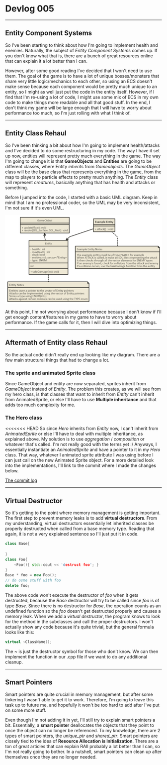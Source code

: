 # Devlog 005

***

## Entity Component Systems

So I've been starting to think about how I'm going to implement health and enemies. Naturally, the subject of *Entity Component Systems* comes up. If you don't know what that is, there are a bunch of great resources online that can explain it a lot better than I can.

However, after some good reading I've decided that I won't need to use them. The goal of the game is to have a lot of unique bosses/monsters that share very little logic/mechanics to each other, so using an ECS doesn't make sense because each component would be pretty much unique to an entity, so I might as well just put the code in the entity itself. However, if I find that I'm re-using a lot of code, I might use some mix of ECS in my own code to make things more readable and all that good stuff. In the end, I don't think my game will be large enough that I will have to worry about performance too much, so I'm just rolling with what I think of.

***

## Entity Class Rehaul

So I've been thinking a bit about how I'm going to implement health/attacks and I've decided to do some restructuring in my code. The way I have it set up now, entities will represent pretty much everything in the game. The way I'm going to change it is that **GameObjects** and **Entities** are going to be different classes, where Entity *inherits* from *Gameobjects*. The *GameObject* class will be the base class that represents everything in the game, from the map to players to particle effects to pretty much anything. The *Entity* class will represent *creatures*, basically anything that has health and attacks or something.

Before I jumped into the code, I started with a basic UML diagram. Keep in mind that I am no professional coder, so the UML may be very inconsistent, I'm not sure if it's even UML.

![UML Diagram of Entity class](../UML/Entity.png)

At this point, I'm not worrying about performance because I don't know if I'll get enough content/features in my game to have to worry about performance. If the game calls for it, then I will dive into optimizing things.

***

## Aftermath of Entity class Rehaul

So the actual code didn't really end up looking like my diagram. There are a few main structural things that had to change a lot.

### The sprite and animated Sprite class

Since GameObject and entity are now separated, sprites inherit from *GameObject* instead of *Entity*. The problem this creates, as we will see from my hero class, is that classes that want to inherit from *Entity* can't inherit from AnimatedSprite, or else I'll have to use **Multiple inheritance** and that adds too much complexity for me.

### The Hero class

<<<<<<< HEAD
So since *Hero* inherits from *Entity* now, I can't inherit from *AnimatedSprite* or else I'll have to deal with multiple inheritance, as explained above. My solution is to use *aggregation* / *composition* or whatever that's called. I'm not really good with the terms yet :/ Anyways, I essentially instantiate an *AnimatedSprite* and have a pointer to it in my *Hero* class. That way, whatever I animated sprite attribute I was using before I can just call on the new Animated Sprite object. For a more detailed look into the implementations, I'll link to the commit where I made the changes below.

[The commit log](https://github.com/ianw3214/HeavensEdge/commit/2def9f0d57a78eebea891d375cbb449bdd96b6de)


***

## Virtual Destructor

So it's getting to the point where memory management is getting important. The first step to prevent memory leaks is to add **virtual destructors**. From my understanding, virtual destructors essentially let inherited classes be properly destructed when called from a base memory type. Reading that again, it is not a very explained sentence so I'll just put it in code.
```c++
class Base{

}
class Foo{
    ~Foo(){ std::cout << 'destruct foo'; }
}
Base * foo = new Foo();
// do osme stuff with foo
delete foo;
```
The above code won't execute the destructor of *foo* when it gets destructed, because the *Base* destructor will try to be called since *foo* is of type *Base*. Since there is no destructor for *Base*, the operation counts as an undefined function so the *foo* doesn't get destructed properly and causes a memory leak. When we add a *virtual destructor*, the program knows to look for the method in the subclasses and call the proper destructors. I won't actually show any code because it's quite trivial, but the general formula looks like this:
```c++
virtual ~ClassName();
```
The **~** is just the destructor symbol for those who don't know. We can then implement the function in our .cpp file if we want to do any additional cleanup.

***

## Smart Pointers

Smart pointers are quite crucial in memory management, but after some tinkering I wasn't able to get it to work. Therefore, I'm going to leave this task up to future me, and hopefully it won't be too hard to add after I've put on some more stuff.

Even though I'm not adding it in yet, I'll still try to explain smart pointers a bit. Essentially, a **smart pointer** deallocates the objects that they point to once the object can no longer be referenced. To my knowledge, there are 2 types of smart pointers, the *unique_ptr* and *shared_ptr*. Smart pointers are closely tied to the idea of **Resource Allocation is Initialization**. There are a ton of great articles that can explain RAII probably a lot better than I can, so I'm not really going to bother. In a nutshell, smart pointers can clean up after themselves once they are no longer needed.
